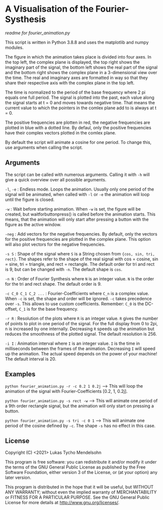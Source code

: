 # A Visualisation of the Fourier-Systhesis

*readme for fourier_animation.py*

This script is written in Python 3.8.8 and uses the matplotlib and numpy modules.

The figure in which the animation takes place is divided into four axes. 
In the top left, the complex plane is displayed, the top right shows the
imaginary part of the signal, the bottom left shows the real part of the 
signal and the bottom right shows the complex plane in a 3-dimensional 
view over the time. The real and imaginary axes are formatted in way so 
that they share their respective axis with the complex plane in the top left.

The time is normalized to the period of the base frequency where 2 pi equals 
one full period. The signal is plotted into the past, each value along the 
signal starts at t = 0 and moves towards negative time. That means the current 
value to which the pointers in the comlex plane add to is always at t = 0.

The positive frequencies are plotten in red, the negative frequencies are 
plotted in blue with a dotted line. By defaul, only the positive frequencies have their
complex vectors plotted in the comlex plane.

By default the script will animate a cosine for one period. To change this, 
use arguments when calling the script.


## Arguments

The script can be called with numerous arguments. Calling it with `-h` will 
give a quick overview over all possible arguments.

`-l`, `-e` : Endless mode. Loops the animation. Usually only one period of the signal will be animated, 
when called with `-l` or `-e` the animation will loop until the figure is closed.

`-w` : Wait before starting animation. When `-w` is set, the figure will be 
created, but waitforbuttonpress() is called before the animation starts. 
This means, that the animation will only start after pressing a button with 
the figure as the active window.

`-neg` : Add vectors for the negative frequencies. By default, only the vectors
for the positive frequencies are plotted in the complex plane. This option will
also plot vectors for the negative frequencies.

`-s S` : Shape of the signal where `S` is a String chosen from `{cos, sin, tri, rect}`. 
The shapes refer to the shape of the real signal with cos = cosine, sin = sine, 
tri = triangle, and rect = rectangle. The default order for tri and rect is 9, 
but can be changed with `-n`. The default shape is `cos`.

`-n N` : Order of Fourier Synthesis where `N` is an integer value. `N` is the 
order for the tri and rect shape. The default order is 9.

`-c C_0 C_1 C_2 ...` : Fourier-Coefficients where `C_n` is a complex value. 
When `-c` is set, the shape and order will be ignored. `-c` takes precedence 
over `-s`. This allows to use custom coefficients. Remember: `C_0` is the 
DC-offset, `C_1` is for the base frequency.

`-r R` : Resolution of the plots where `R` is an integer value. `R` gives the 
number of points to plot in one period of the signal. For the full display 
from 0 to 2pi, n is increased by one internally. Decreasing `R` speeds up the 
animation but reduces the smoothness of the plotted signal. 
The default resolution is 256.

`-i I` : Animation interval where `I` is an integer value. `I` is the time in 
milliseconds between the frames of the animation. Decreasing `I` will speed up 
the animation. The actual speed depends on the power of your machine! 
The default interval is 20.


## Examples

`python fourier_animation.py -r -c 0.2 1 0.2j` --> This will loop the animation 
of the signal with Fourier-Coefficients [0.2, 1, 0.2j].

`python fourier_animation.py -s rect -w` --> This will animate one period of a 
9th order rectangle signal, but the animation will only start on pressing a button.

`python fourier_animation.py -s tri -c 0 1` --> This will animate one period of 
the cosine defined by `-c`. The shape `-s` has no effect in this case.


## License

Copyright (C) <2021> Lukas Tycho Mendelsohn

This program is free software: you can redistribute it and/or modify
it under the terms of the GNU General Public License as published by
the Free Software Foundation, either version 3 of the License, or
(at your option) any later version.

This program is distributed in the hope that it will be useful,
but WITHOUT ANY WARRANTY; without even the implied warranty of
MERCHANTABILITY or FITNESS FOR A PARTICULAR PURPOSE. See the
GNU General Public License for more details at
<http://www.gnu.org/licenses/>.